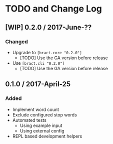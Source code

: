 # TODO and Change Log


## [WIP] 0.2.0 / 2017-June-??

### Changed
- Upgrade to `[bract.core "0.2.0"]`
  - [TODO] Use the GA version before release
- Use `[bract.cli "0.2.0"]`
  - [TODO] Use the GA version before release


## 0.1.0 / 2017-April-25

### Added
- Implement word count
- Exclude configured stop words
- Automated tests
  - Using example input
  - Using external config
- REPL based development helpers
